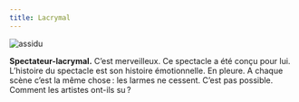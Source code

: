 ```yaml
---
title: Lacrymal
---
```


 ![assidu](/content/images/03.png)

**Spectateur-lacrymal.** C’est merveilleux. Ce spectacle a été conçu pour lui. L’histoire du spectacle est son histoire émotionnelle. En pleure. A chaque scène c’est la même chose : les larmes ne cessent. C’est pas possible. Comment les artistes ont-ils su ? 